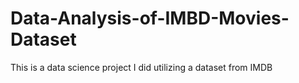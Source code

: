# Data-Analysis-of-IMBD-Movies-Dataset

This is a data science project I did utilizing a dataset from IMDB
